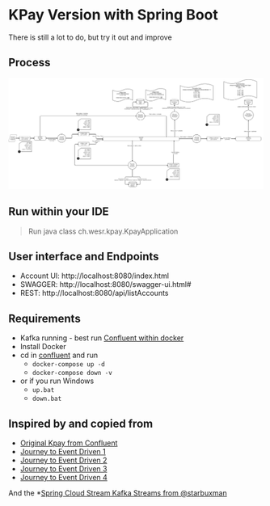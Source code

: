# KPay Version with Spring Boot

There is still a lot to do, but try it out and improve

## Process

![alt text](SpringBootKpay.png "Process")

## Run within your IDE

> Run java class  ch.wesr.kpay.KpayApplication 

 ## User interface and Endpoints
 - Account UI: http://localhost:8080/index.html
 - SWAGGER: http://localhost:8080/swagger-ui.html# 
 - REST: http://localhost:8080/api/listAccounts

## Requirements
* Kafka running - best run [Confluent within docker](https://docs.confluent.io/current/quickstart/ce-docker-quickstart.html)
* Install Docker
* cd in [confluent](../confluent) and run
    * `docker-compose up -d`
    * `docker-compose down -v` 
* or if you run Windows
    * `up.bat`
    * `down.bat`
 
## Inspired by and copied from

* [Original Kpay from Confluent](https://github.com/confluentinc/demo-scene/tree/master/scalable-payment-processing)
* [Journey to Event Driven 1](https://www.confluent.io/blog/journey-to-event-driven-part-1-why-event-first-thinking-changes-everything)
* [Journey to Event Driven 2](https://www.confluent.io/blog/journey-to-event-driven-part-2-programming-models-event-driven-architecture)
* [Journey to Event Driven 3](https://www.confluent.io/blog/journey-to-event-driven-part-3-affinity-between-events-streams-serverless)
* [Journey to Event Driven 4](https://www.confluent.io/blog/journey-to-event-driven-part-4-four-pillars-of-event-streaming-microservices)

And the 
*[Spring Cloud Stream Kafka Streams from @starbuxman](https://www.youtube.com/watch?v=YPDzcmqwCNo)
